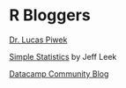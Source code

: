 # R Bloggers

[Dr. Lucas Piwek](http://www.lukaszpiwek.com/)

[Simple Statistics](https://simplystatistics.org/) by Jeff Leek

[Datacamp Community Blog](https://www.datacamp.com/community/blog)

